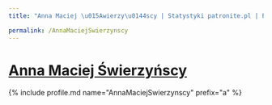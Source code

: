 ```yaml
---
title: "Anna Maciej \u015Awierzy\u0144scy | Statystyki patronite.pl | Patromierz"

permalink: /AnnaMaciejSwierzynscy
---
```


# [Anna Maciej Świerzyńscy](https://patronite.pl/AnnaMaciejSwierzynscy)

{% include profile.md name="AnnaMaciejSwierzynscy" prefix="a" %}
